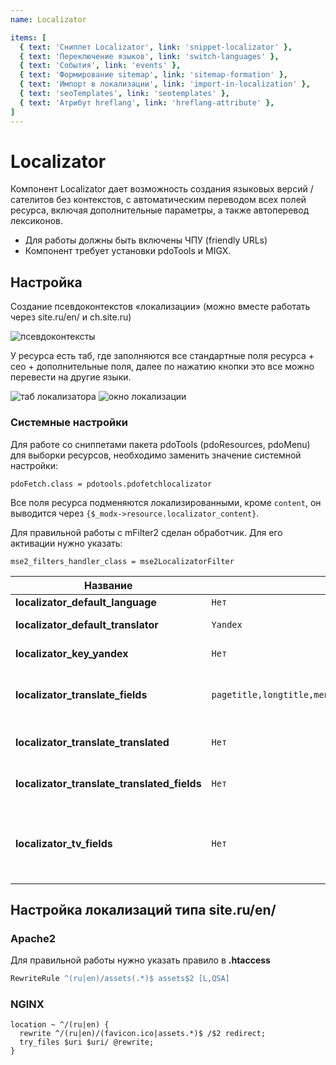 ```yaml
---
name: Localizator

items: [
  { text: 'Сниппет Localizator', link: 'snippet-localizator' },
  { text: 'Переключение языков', link: 'switch-languages' },
  { text: 'События', link: 'events' },
  { text: 'Формирование sitemap', link: 'sitemap-formation' },
  { text: 'Импорт в локализации', link: 'import-in-localization' },
  { text: 'seoTemplates', link: 'seotemplates' },
  { text: 'Атрибут hreflang', link: 'hreflang-attribute' },
]
---
```

# Localizator

Компонент Localizator дает возможность создания языковых версий / сателитов без контекстов, с автоматическим
переводом всех полей ресурса, включая дополнительные параметры, а также автоперевод лексиконов.

- Для работы должны быть включены ЧПУ (friendly URLs)
- Компонент требует установки pdoTools и MIGX.

## Настройка

Создание псевдоконтекстов «локализации» (можно вместе работать через site.ru/en/ и ch.site.ru)

![псевдоконтексты](https://file.modx.pro/files/a/2/d/a2d8c479da8603723ac5b480e0e2408d.png)

У ресурса есть таб, где заполняются все стандартные поля ресурса + сео + дополнительные поля, далее по нажатию кнопки это все можно перевести на другие языки.

![таб локализатора](https://file.modx.pro/files/1/5/2/152cc01c77ac4a8a5c923cb7204f678f.png)
![окно локализации](https://file.modx.pro/files/3/b/3/3b382b1f2be63655d70f844555369527.png)

### Системные настройки

Для работе со сниппетами пакета pdoTools (pdoResources, pdoMenu) для выборки ресурсов, необходимо заменить значение системной настройки:

```
pdoFetch.class = pdotools.pdofetchlocalizator
```

Все поля ресурса подменяются локализированными, кроме `content`, он выводится через `{$_modx->resource.localizator_content}`.

Для правильной работы с mFilter2 сделан обработчик. Для его активации нужно указать:

```
mse2_filters_handler_class = mse2LocalizatorFilter
```

| Название                                    | По умолчанию                                                                    | Описание                                                                                                                                                                                                     |
| ------------------------------------------- | ------------------------------------------------------------------------------- | ------------------------------------------------------------------------------------------------------------------------------------------------------------------------------------------------------------ |
| **localizator_default_language**            | `Нет`                                                                           | Ключ локализации по умолчанию                                                                                                                                                                                |
| **localizator_default_translator**          | `Yandex`                                                                        | Переводчик для автоматического перевода                                                                                                                                                                      |
| **localizator_key_yandex**                  | `Нет`                                                                           | API ключ для Яндекс переводчика, <https://translate.yandex.ru/developers/keys>                                                                                                                               |
| **localizator_translate_fields**            | `pagetitle,longtitle,menutitle,seotitle,keywords,introtext,description,content` | Список полей для перевода, которые будут переведены при использовании автоматического перевода, в том числе и доп.поля                                                                                       |
| **localizator_translate_translated**        | `Нет`                                                                           | При использовании автоматического перевода переведет ПУСТЫЕ поля у существующих локализаций                                                                                                                  |
| **localizator_translate_translated_fields** | `Нет`                                                                           | При использовании автоматического перевода перезапишет все поля локализациии                                                                                                                                 |
| **localizator_tv_fields**                   | `Нет`                                                                           | Указанные дополнительные поля будут доступны для редактирования в локализации. Оставьте настройку пустой, если нужны все доп.поля. Укажите поля со знаком минус в начале чтобы исключить доп.поля ('-image') |

## Настройка локализаций типа site.ru/en/

### Apache2

Для правильной работы нужно указать правило в **.htaccess**

```apache
RewriteRule ^(ru|en)/assets(.*)$ assets$2 [L,QSA]
```

### NGINX

```nginx
location ~ ^/(ru|en) {
  rewrite ^/(ru|en)/(favicon.ico|assets.*)$ /$2 redirect;
  try_files $uri $uri/ @rewrite;
}
```
